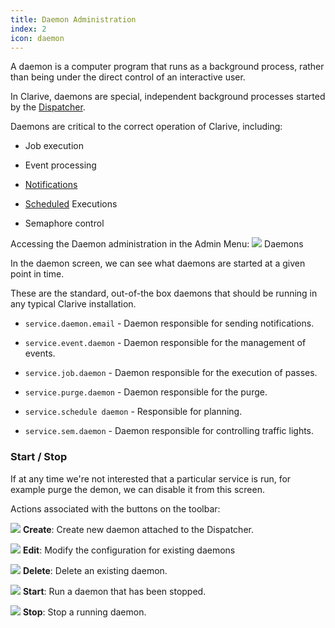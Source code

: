 ```yaml
---
title: Daemon Administration
index: 2
icon: daemon
---
```


A daemon is a computer program that runs as a background process,
rather than being under the direct control of an interactive user.

In Clarive, daemons are special, independent background processes
started by the [Dispatcher](admin/dispatcher).

Daemons are critical to the correct operation of Clarive, including:

- Job execution

- Event processing

- [Notifications](admin/notifications)

- [Scheduled](admin/scheduler) Executions

- Semaphore control

Accessing the Daemon administration in the Admin Menu: <img class="bali-topic-editor-image"  src="/static/images/icons/daemon.svg" /> Daemons

In the daemon screen, we can see what daemons are started at a given point in time.

These are the standard, out-of-the box daemons that should be running in any typical Clarive installation.

- `service.daemon.email` - Daemon responsible for sending notifications.

- `service.event.daemon` - Daemon responsible for the management of events.

- `service.job.daemon` - Daemon responsible for the execution of passes.

- `service.purge.daemon` - Daemon responsible for the purge.

- `service.schedule daemon` - Responsible for planning.

- `service.sem.daemon` - Daemon responsible for controlling traffic lights.

### Start / Stop

If at any time we're not interested that a particular service is run,
for example purge the demon, we can disable it from this screen.

Actions associated with the buttons on the toolbar:

<img src="/static/images/icons/add.svg" /> **Create**: Create new daemon attached to the Dispatcher.

<img src="/static/images/icons/edit.svg" /> **Edit**: Modify the configuration for existing daemons

<img src="/static/images/icons/delete.svg" /> **Delete**: Delete an existing daemon.

<img src="/static/images/icons/start.svg" /> **Start**: Run a daemon that has been stopped.

<img src="/static/images/icons/stop.svg" /> **Stop**: Stop a running daemon.


